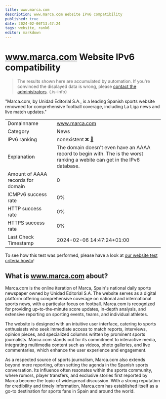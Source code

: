 ```yaml
---
title: www.marca.com
description: www.marca.com Website IPv6 compatibility
published: true
date: 2024-02-06T13:47:24
tags: website, rank6
editor: markdown
---
```


# www.marca.com Website IPv6 compatibility

> The results shown here are accumulated by automation. If you're convinced the displayed data is wrong, please [contact the administrators](/howto/chat). 
{.is-info}

"Marca.com, by Unidad Editorial S.A., is a leading Spanish sports website renowned for comprehensive football coverage, including La Liga news and live match updates."


|   |   |
| - | - |
| Domainname | www.marca.com
| Category | News |
| IPv6 ranking | nonexistent :x: [🔗](/howto/ranking) |
| Explanation | The domain doesn't even have an AAAA record to begin with. The is the worst ranking a webite can get in the IPv6 database. |
| Amount of AAAA records for domain | 0 |
| ICMPv6 success rate | 0%|
| HTTP success rate | 0% |
| HTTPS success rate | 0% |
| Last Check Timestamp | 2024-02-06 14:47:24+01:00 |

To see how this test was performed, please have a look at [our website test criteria howto](/howto/testcriteria/website)!


## What is www.marca.com about?
Marca.com is the online iteration of Marca, Spain's national daily sports newspaper owned by Unidad Editorial S.A. The website serves as a digital platform offering comprehensive coverage on national and international sports news, with a particular focus on football. Marca.com is recognized for providing up-to-the-minute score updates, in-depth analysis, and extensive reporting on sporting events, teams, and individual athletes. 

The website is designed with an intuitive user interface, catering to sports enthusiasts who seek immediate access to match reports, interviews, opinion pieces, and specialized columns written by prominent sports journalists. Marca.com stands out for its commitment to interactive media, integrating multimedia content such as videos, photo galleries, and live commentaries, which enhance the user experience and engagement.

As a respected source of sports journalism, Marca.com also extends beyond mere reporting, often setting the agenda in the Spanish sports conversation. Its influence often resonates within the sports community, where rumors, player transfers, and exclusive stories first reported by Marca become the topic of widespread discussion. With a strong reputation for credibility and timely information, Marca.com has established itself as a go-to destination for sports fans in Spain and around the world.


